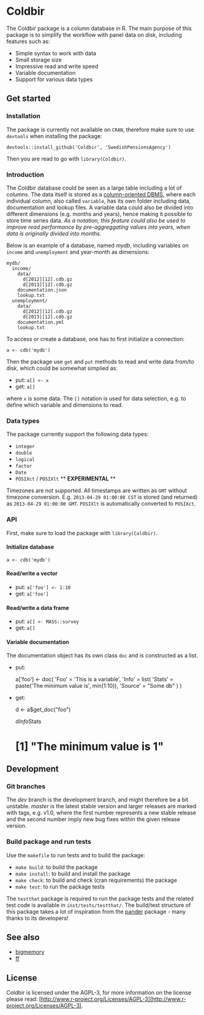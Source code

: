 # Coldbir

The Coldbir package is a column database in R. The main purpose of this package is to simplify the workflow with panel data on disk, including features such as:

- Simple syntax to work with data
- Small storage size
- Impressive read and write speed
- Variable documentation
- Support for various data types

## Get started

### Installation

The package is currently not available on `CRAN`, therefore make sure to use `devtools` when installing the package:

    devtools::install_github('Coldbir', 'SwedishPensionsAgency')
    
Then you are read to go with `library(Coldbir)`.

### Introduction

The Coldbir database could be seen as a large table including a lot of columns. The data itself is stored as a [column-oriented DBMS](http://en.wikipedia.org/wiki/Column-oriented_DBMS), where each individual column, also called `variable`, has its own folder including data, documentation and lookup files. A variable data could also be divided into different dimensions (e.g. months and years), hence making it possible to store time series data. *As a notation, this feature could also be used to improve read performance by pre-aggreggating values into years, when data is originally divided into months.*

Below is an example of a database, named *mydb*, including variables on `income` and `unemployment` and year-month as dimensions:

    mydb/
      income/
        data/
          d[2012][12].cdb.gz
          d[2013][12].cdb.gz
        documentation.json
        lookup.txt
      unemployment/
        data/
          d[2012][12].cdb.gz
          d[2013][12].cdb.gz
        documentation.yml
        lookup.txt

To access or create a database, one has to first initialize a connection:

    a <- cdb('mydb')
    
Then the package use `get` and `put` methods to read and write data from/to disk, which could be somewhat simplied as:

- put: `a[] <- x`
- get: `a[]`

where `x` is some data. The `[]` notation is used for data selection, e.g. to define which variable and dimensions to read.

### Data types

The package currently support the following data types:

- `integer`
- `double`
- `logical`
- `factor`
- `Date`
- `POSIXct` / `POSIXlt` ** **EXPERIMENTAL** **

Timezones are not supported. All timestamps are written as `GMT` without timezone conversion. E.g. `2013-04-29 01:00:00 CST` is stored (and returned) as `2013-04-29 01:00:00 GMT`. `POSIXlt` is automatically converted to `POSIXct`.

### API

First, make sure to load the package with `library(Coldbir)`.

#### Initialize database

    a <- cdb('mydb')
    
#### Read/write a vector

- put: `a['foo'] <- 1:10`
- get: `a['foo']`

#### Read/write a data frame

- put: `a[] <- MASS::survey`
- get: `a[]`

#### Variable documentation

The documentation object has its own class `doc` and is constructed as a list.

- put:

    a['foo'] <- doc(
      'Foo' = 'This is a variable', 
      'Info' = list(
        'Stats' = paste('The minimum value is', min(1:10)),
        'Source' = "Some db"
      )
    )

- get:

    d <- a$get_doc("foo")
    
    d$Info$Stats
    # [1] "The minimum value is 1"

## Development

### Git branches

The *dev* branch is the development branch, and might therefore be a bit unstable. *master* is the latest stable version and larger releases are marked with tags, e.g. v1.0, where the first number represents a new stable release and the second number imply new bug fixes within the given release version.

### Build package and run tests

Use the `makefile` to run tests and to build the package:

- `make build`: to build the package
- `make install`: to build and install the package
- `make check`: to build and check (cran requirements) the package
- `make test`: to run the package tests

The `testthat` package is required to run the package tests and the related test code is available in `inst/tests/testthat/`. The build/test structure of this package takes a lot of inspiration from the [pander](https://github.com/Rapporter/pander) package - many thanks to its developers!

## See also

- [bigmemory](http://www.bigmemory.org/)
- [ff](http://ff.r-forge.r-project.org/)

## License

Coldbir is licensed under the AGPL-3, for more information on the license please read: [http://www.r-project.org/Licenses/AGPL-3](http://www.r-project.org/Licenses/AGPL-3).
